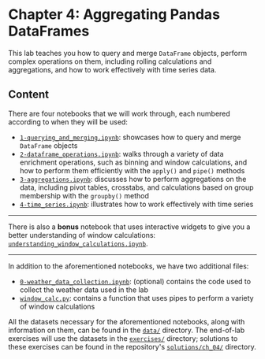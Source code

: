 # Chapter 4: Aggregating Pandas DataFrames

This lab teaches you how to query and merge `DataFrame` objects, perform complex operations on them, including rolling calculations and aggregations, and how to work effectively with time series data.

## Content

There are four notebooks that we will work through, each numbered according to when they will be used:

- [`1-querying_and_merging.ipynb`](./1-querying_and_merging.ipynb): showcases how to query and merge `DataFrame` objects
- [`2-dataframe_operations.ipynb`](./2-dataframe_operations.ipynb): walks through a variety of data enrichment operations, such as binning and window calculations, and how to perform them efficiently with the `apply()` and `pipe()` methods 
- [`3-aggregations.ipynb`](./3-aggregations.ipynb): discusses how to perform aggregations on the data, including pivot tables, crosstabs, and calculations based on group membership with the `groupby()` method
- [`4-time_series.ipynb`](./4-time_series.ipynb): illustrates how to work effectively with time series

-----

There is also a **bonus** notebook that uses interactive widgets to give you a better understanding of window calculations: [`understanding_window_calculations.ipynb`](./understanding_window_calculations.ipynb).

-----

In addition to the aforementioned notebooks, we have two additional files:
- [`0-weather_data_collection.ipynb`](./0-weather_data_collection.ipynb): (optional) contains the code used to collect the weather data used in the lab
- [`window_calc.py`](./window_calc.py): contains a function that uses pipes to perform a variety of window calculations

All the datasets necessary for the aforementioned notebooks, along with information on them, can be found in the [`data/`](./data) directory. The end-of-lab exercises will use the datasets in the [`exercises/`](./exercises) directory; solutions to these exercises can be found in the repository's [`solutions/ch_04/`](../solutions/ch_04) directory.

